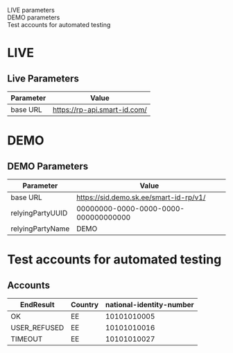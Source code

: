 <div id="TOC">

*   [LIVE parameters](#live-parameters)
*   [DEMO parameters](#demo-parameters)
*   [Test accounts for automated testing](#accounts)

</div>

# LIVE

## Live Parameters

|  Parameter | Value  |
|---|---|
|  base URL | https://rp-api.smart-id.com/ |







# DEMO

## DEMO Parameters

|  Parameter | Value  |
|---|---|
|  base URL | https://sid.demo.sk.ee/smart-id-rp/v1/ |
|  relyingPartyUUID | 00000000-0000-0000-0000-000000000000 |
|  relyingPartyName | DEMO |






# Test accounts for automated testing

## Accounts

|  EndResult | Country | national-identity-number |
|---|---|---|
| OK | EE | 10101010005 |
| USER_REFUSED | EE | 10101010016 |
| TIMEOUT | EE | 10101010027 |